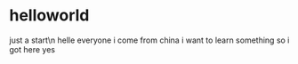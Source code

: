 # helloworld
just a start\n
helle everyone
i come from china
i want to learn something
so i got here
yes

